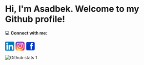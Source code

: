 <h1 align=>Hi, I'm Asadbek. Welcome to my Github profile!</h1> 

💻&nbsp;<b>Connect with me:</b>
<p align="left">
<a href="https://www.linkedin.com/in/asadbek-botirqulov-755627269/" target="blank"><img align="center" src="https://github.com/asadbekdev07/asadbekdev07/blob/main/logo/linkedln_logo.png" alt="asadbekdev07" height="30" width="30" /></a>
<a href="https://www.instagram.com/asadbek_botirqulov/" target="blank"><img align="center" src="https://github.com/asadbekdev07/asadbekdev07/blob/main/logo/instagram_logo.png" alt="asadbekdev07" height="30" width="30" /></a>
<a href="https://www.facebook.com/profile.php?id=100035496272420" target="blank"><img align="center" src="https://github.com/asadbekdev07/asadbekdev07/blob/main/logo/logo-facebook-facebook-logo-transparent-png-pictures-icons-and-0.png" alt="asadbekdev07" height="30" width="30" /></a>
  
  
![Github stats 1](https://github-readme-stats.vercel.app/api?username=asadbekdev07&show_icons=true&theme=gradient) 


<!--
**asadbekdev07/asadbekdev07** is a ✨ _special_ ✨ repository because its `README.md` (this file) appears on your GitHub profile.

Here are some ideas to get you started:

- 🔭 I’m currently working on ...
- 🌱 I’m currently learning ...
- 👯 I’m looking to collaborate on ...
- 🤔 I’m looking for help with ...
- 💬 Ask me about ...
- 📫 How to reach me: ...
- 😄 Pronouns: ...
- ⚡ Fun fact: ...
-->
